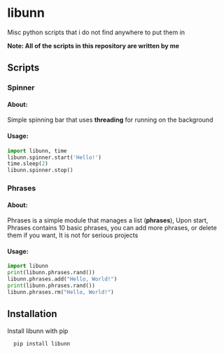 
# libunn

Misc python scripts that i do not find anywhere to put them in

**Note: All of the scripts in this repository are written by me**



## Scripts

### Spinner
#### About:
Simple spinning bar that uses **threading** for running on the background
#### Usage:
```python
import libunn, time
libunn.spinner.start('Hello!')
time.sleep(2)
libunn.spinner.stop()
```
### Phrases

#### About:
Phrases is a simple module that manages a list (**phrases**), Upon start, Phrases contains 10 basic phrases, you can add more phrases, or delete them if you want, It is not for serious projects
#### Usage:
```python
import libunn
print(libunn.phrases.rand())
libunn.phrases.add("Hello, World!")
print(libunn.phrases.rand())
libunn.phrases.rm("Hello, World!")
```
## Installation

Install libunn with pip

```bash
  pip install libunn
```
    